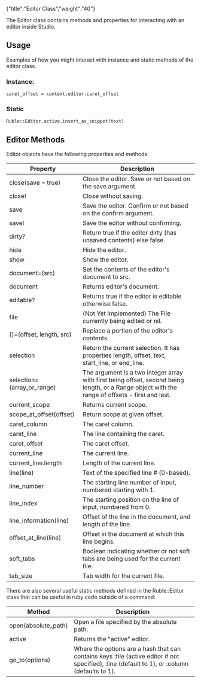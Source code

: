 {"title":"Editor Class","weight":"40"}

The Editor class contains methods and properties for interacting with an editor inside Studio.

## Usage

Examples of how you might interact with instance and static methods of the editor class.

### Instance:

```
caret_offset = context.editor.caret_offset
```

### Static

```
Ruble::Editor.active.insert_as_snippet(text)
```

## Editor Methods

Editor objects have the following properties and methods.

| Property | Description |
| --- | --- |
| close(save = true) | Close the editor. Save or not based on the save argument. |
| close! | Close without saving. |
| save | Save the editor. Confirm or not based on the confirm argument. |
| save! | Save the editor without confirming. |
| dirty? | Return true if the editor dirty (has unsaved contents) else false. |
| hide | Hide the editor. |
| show | Show the editor. |
| document=(src) | Set the contents of the editor's document to src. |
| document | Returns editor's document. |
| editable? | Returns true if the editor is editable otherwise false. |
| file | (Not Yet Implemented) The File currently being edited or nil. |
| \[\]=(offset, length, src) | Replace a portion of the editor's contents. |
| selection | Return the current selection. It has properties length, offset, text, start\_line, or end\_line. |
| selection=(array\_or\_range) | The argument is a two integer array with first being offset, second being length, or a Range object with the range of offsets - first and last. |
| current\_scope | Returns current scope. |
| scope\_at\_offset(offset) | Return scope at given offset. |
| caret\_column | The caret column. |
| caret\_line | The line containing the caret. |
| caret\_offset | The caret offset. |
| current\_line | The current line. |
| current\_line.length | Length of the current line. |
| line(line) | Text of the specified line # (0-based). |
| line\_number | The starting line number of input, numbered starting with 1. |
| line\_index | The starting position on the line of input, numbered from 0. |
| line\_information(line) | Offset of the line in the document, and length of the line. |
| offset\_at\_line(line) | Offset in the document at which this line begins. |
| soft\_tabs | Boolean indicating whether or not soft tabs are being used for the current file. |
| tab\_size | Tab width for the current file. |

There are also several useful static methods defined in the Ruble::Editor class that can be useful in ruby code outside of a command:

| Method | Description |
| --- | --- |
| open(absolute\_path) | Open a file specified by the absolute path. |
| active | Returns the "active" editor. |
| go\_to(options) | Where the options are a hash that can contains keys :file (active editor if not specified), :line (default to 1), or :column (defaults to 1). |
